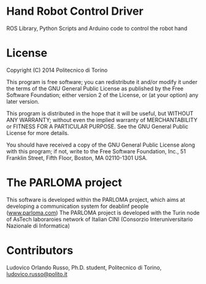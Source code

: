 Hand Robot Control Driver
============

ROS Library, Python Scripts and Arduino code to control the robot hand


License
============
Copyright (C) 2014 Politecnico di Torino

This program is free software; you can redistribute it and/or modify
it under the terms of the GNU General Public License as published by
the Free Software Foundation; either version 2 of the License, or
(at your option) any later version.

This program is distributed in the hope that it will be useful,
but WITHOUT ANY WARRANTY; without even the implied warranty of
MERCHANTABILITY or FITNESS FOR A PARTICULAR PURPOSE.  See the
GNU General Public License for more details.

You should have received a copy of the GNU General Public License along
with this program; if not, write to the Free Software Foundation, Inc.,
51 Franklin Street, Fifth Floor, Boston, MA 02110-1301 USA.



The PARLOMA project
===========
This software is developed within the PARLOMA project, which aims
at developing a communication system for deablinf people (www.parloma.com)
The PARLOMA project is developed with the Turin node of AsTech laboraroies
network of Italian CINI (Consorzio Interuniversitario Nazionale di Informatica)

Contributors
============
Ludovico Orlando Russo, Ph.D. student, Politecnico di Torino, ludovico.russo@polito.it
